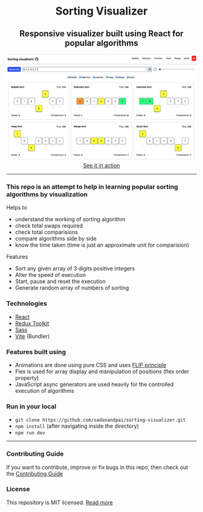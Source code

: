 <div align="center">
    <h1>Sorting Visualizer</h1>
    <h2>Responsive visualizer built using React for popular algorithms</h2>
    <a href="https://sadanandpai.github.io/sorting-visualizer/dist/"><img src="cover.png" alt="cover" /></a>
    <a href="https://sadanandpai.github.io/sorting-visualizer/dist/">See it in action</a>
</div>

---

### This repo is an attempt to help in learning popular sorting algorithms by visualization

Helps to

- understand the working of sorting algorithm
- check total swaps required
- check total comparisions
- compare algorithms side by side
- know the time taken (time is just an approximate unit for comparision)

Features

- Sort any given array of 3 digits positive integers
- Alter the speed of execution
- Start, pause and reset the execution
- Generate random array of numbers of sorting

### Technologies

- [React](https://react.dev/)
- [Redux Toolkit](https://redux-toolkit.js.org/)
- [Sass](https://sass-lang.com/)
- [Vite](https://vitejs.dev/) (Bundler)

### Features built using

- Animations are done using pure CSS and uses [FLIP principle](https://aerotwist.com/blog/flip-your-animations/)
- Flex is used for array display and manipulation of positions (flex order property)
- JavaScript async generators are used heavily for the controlled execution of algorithms

### Run in your local

- `git clone https://github.com/sadanandpai/sorting-visualizer.git`
- `npm install` (after navigating inside the directory)
- `npm run dev`

---

### Contributing Guide

If you want to contribute, improve or fix bugs in this repo, then check out the [Contributing Guide](./CONTRIBUTING.md)
<br/>

### License

This repository is MIT licensed. [Read more](./LICENSE)
